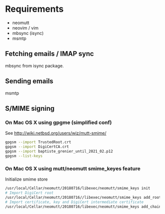 # Requirements

- neomutt
- neovim / vim
- mbsync (isync)
- msmtp

## Fetching emails / IMAP sync

mbsync from isync package.

## Sending emails

msmtp

## S/MIME signing

### On Mac OS X using gpgme (simplified conf)

See http://wiki.netbsd.org/users/wiz/mutt-smime/

```sh
gpgsm --import TrustedRoot.crt
gpgsm --import DigiCertCA.crt
gpgsm --import baptiste_grenier_until_2021_02.p12
gpgsm --list-keys
```

### On Mac OS X using mutt/neomutt smime_keyes feature

Initialize smime store

```sh
/usr/local/Cellar/neomutt/20180716/libexec/neomutt/smime_keys init
# Import DigiCert root
/usr/local/Cellar/neomutt/20180716//libexec/neomutt/smime_keys add_root baptiste_grenier/TrustedRoot.crt
# Import certificate, key and DigiCert intermediate certificate
/usr/local/Cellar/neomutt/20180716/libexec/neomutt/smime_keys add_chain userkey.pem-new usercert.pem-new baptiste_grenier/DigiCertCA.crt
```
